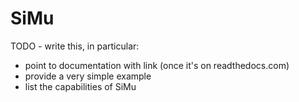 # SiMu

TODO - write this, in particular:
- point to documentation with link (once it's on readthedocs.com)
- provide a very simple example
- list the capabilities of SiMu